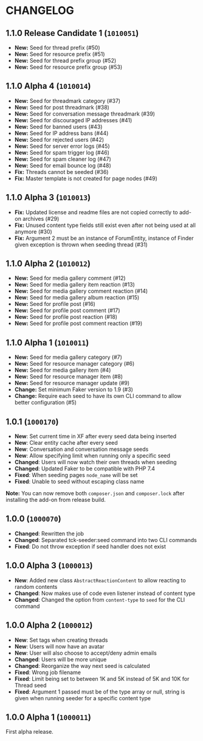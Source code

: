 CHANGELOG
==========================

## 1.1.0 Release Candidate 1 (`1010051`)

- **New:** Seed for thread prefix (#50)
- **New:** Seed for resource prefix (#51)
- **New:** Seed for thread prefix group (#52)
- **New:** Seed for resource prefix group (#53)

## 1.1.0 Alpha 4 (`1010014`)

- **New:** Seed for threadmark category (#37)
- **New:** Seed for post threadmark (#38)
- **New:** Seed for conversation message threadmark (#39)
- **New:** Seed for discouraged IP addresses (#41)
- **New:** Seed for banned users (#43)
- **New:** Seed for IP address bans (#44)
- **New:** Seed for rejected users (#42)
- **New:** Seed for server error logs (#45)
- **New:** Seed for spam trigger log (#46)
- **New:** Seed for spam cleaner log (#47)
- **New:** Seed for email bounce log (#48)
- **Fix:** Threads cannot be seeded (#36)
- **Fix:** Master template is not created for page nodes (#49)

## 1.1.0 Alpha 3 (`1010013`)

- **Fix:** Updated license and readme files are not copied correctly to add-on archives (#29)
- **Fix:** Unused content type fields still exist even after not being used at all anymore (#30)
- **Fix:** Argument 2 must be an instance of ForumEntity, instance of Finder given exception is thrown when seeding thread (#31)

## 1.1.0 Alpha 2 (`1010012`)

- **New:** Seed for media gallery comment (#12)
- **New:** Seed for media gallery item reaction (#13)
- **New:** Seed for media gallery comment reaction (#14)
- **New:** Seed for media gallery album reaction (#15)
- **New:** Seed for profile post (#16)
- **New:** Seed for profile post comment (#17)
- **New:** Seed for profile post reaction (#18)
- **New:** Seed for profile post comment reaction (#19)

## 1.1.0 Alpha 1 (`1010011`)

- **New:** Seed for media gallery category (#7)
- **New:** Seed for resource manager category (#6)
- **New:** Seed for media gallery item (#4)
- **New:** Seed for resource manager item (#8)
- **New:** Seed for resource manager update (#9)
- **Change:** Set minimum Faker version to 1.9 (#3)
- **Change:** Require each seed to have its own CLI command to allow better configuration (#5)

## 1.0.1 (`1000170`)

- **New**: Set current time in XF after every seed data being inserted
- **New**: Clear entity cache after every seed
- **New**: Conversation and conversation message seeds
- **New**: Allow specifying limit when running only a specific seed
- **Changed**: Users will now watch their own threads when seeding
- **Changed**: Updated Faker to be compatible with PHP 7.4
- **Fixed**: When seeding pages `node_name` will be set
- **Fixed**: Unable to seed without escaping class name

**Note:** You can now remove both `composer.json` and `composer.lock` after installing the add-on from release build.

## 1.0.0 (`1000070`)

- **Changed**: Rewritten the job
- **Changed**: Separated tck-seeder:seed command into two CLI commands
- **Fixed**: Do not throw exception if seed handler does not exist

## 1.0.0 Alpha 3 (`1000013`)

- **New**: Added new class `AbstractReactionContent` to allow reacting to random contents
- **Changed**: Now makes use of code even listener instead of content type
- **Changed**: Changed the option from `content-type` to `seed` for the CLI command

## 1.0.0 Alpha 2 (`1000012`)

- **New**: Set tags when creating threads
- **New**: Users will now have an avatar
- **New**: User will also choose to accept/deny admin emails
- **Changed**: Users will be more unique
- **Changed**: Reorganize the way next seed is calculated
- **Fixed**: Wrong job filename
- **Fixed**: Limit being set to between 1K and 5K instead of 5K and 10K for Thread seed
- **Fixed**: Argument 1 passed must be of the type array or null, string is given when running seeder for a specific content type

## 1.0.0 Alpha 1 (`1000011`)

First alpha release.